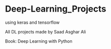 # Deep-Learning_Projects
using keras and tensorflow

All DL projects made by Saad Asghar Ali 

Book: Deep Learning with Python
